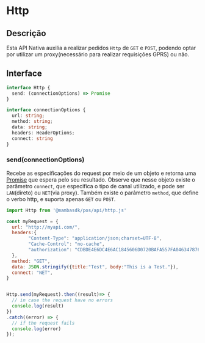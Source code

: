 # Http

## Descrição

Esta API Nativa auxilia a realizar pedidos `Http` de `GET` e `POST`, podendo optar por utilizar um proxy(necessário para realizar requisições GPRS) ou não.

## Interface

```ts
interface Http {
  send: (connectionOptions) => Promise
}

interface connectionOptions {
  url: string;
  method: string;
  data: string;
  headers: HeaderOptions;
  connect: string
}
```

### send(connectionOptions)

Recebe as especificações do request por meio de um objeto e retorna uma [Promise](https://developer.mozilla.org/en-US/docs/Web/JavaScript/Reference/Global_Objects/Promise) que espera pelo seu resultado. Observe que nesse objeto existe o parâmetro `connect`, que especifica o tipo de canal utilizado, e pode ser `LAN`(direto) ou `NET`(via proxy). Também existe o parâmetro `method`, que define o verbo http, e suporta apenas `GET` ou `POST`.

```js
import Http from '@mambasdk/pos/api/http.js'

const myRequest = {
  url: "http://myapi.com/",
  headers:{
        "Content-Type": "application/json;charset=UTF-8",
        "Cache-Control": "no-cache",
        "authorization": "CDBDE4E6DC4E6AC1845606D0720BAFA557FA046347876CAA3986872AC1123852",
  },
  method: "GET",
  data: JSON.stringify({title:"Test", body:"This is a Test."}),
  connect: "NET",
}


Http.send(myRequest).then((result)=> {
  // in case the request have no errors
  console.log(result)
})
.catch((error) => {
  // if the request fails
  console.log(error)
});

```
